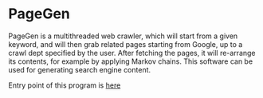 # PageGen

PageGen is a multithreaded web crawler, which will start from a given keyword, and will then grab related pages starting from Google, up to a crawl dept specified by the user. After fetching the pages, it will re-arrange its contents, for example by applying Markov chains. This software can be used for generating search engine content. 

Entry point of this program is [here](content/gen/SiteGen.java)


